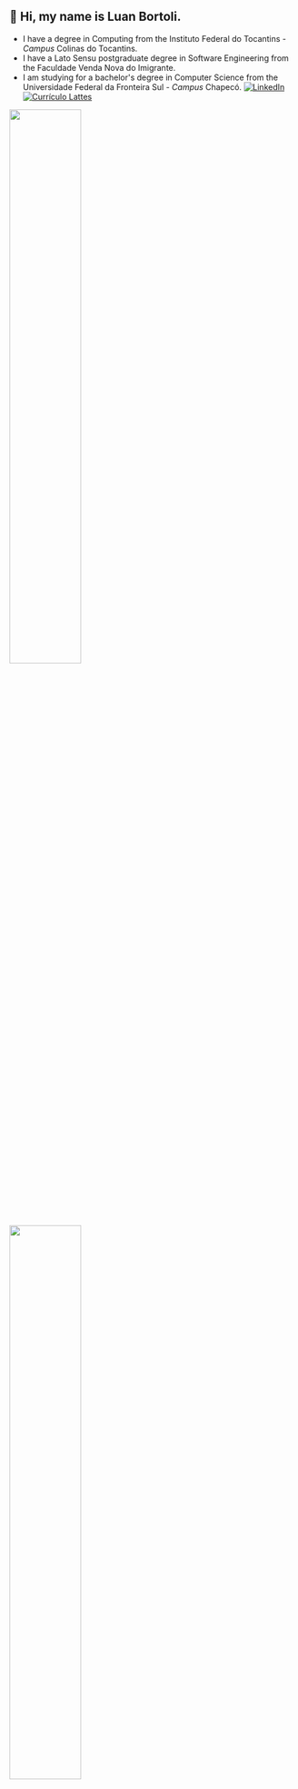 ## 👋 Hi, my name is Luan Bortoli.

- I have a degree in Computing from the Instituto Federal do Tocantins - *Campus* Colinas do Tocantins.
- I have a Lato Sensu postgraduate degree in Software Engineering from the Faculdade Venda Nova do Imigrante.
- I am studying for a bachelor's degree in Computer Science from the Universidade Federal da Fronteira Sul - *Campus* Chapecó.
[![LinkedIn](https://img.shields.io/badge/LinkedIn-0077B5?style=for-the-badge&logo=linkedin&logoColor=white)](https://www.linkedin.com/in/luan-bortoli/)
[![Currículo Lattes](https://img.shields.io/badge/Currículo_Lattes-0077B5?style=for-the-badge&logo=googlescholar&logoColor=white)](http://lattes.cnpq.br/2467685182347744)
<p>
  <img width="50%" src="https://github-readme-stats.vercel.app/api?username=luan-bortoli&bg_color=1F2329&text_color=fff&title_color=38B6FF&border_radius=10&border_color=00000000&show_icons=true&icon_color=004AAD" />
</p>
<p>
  <img width="50%" src="https://github-readme-stats.vercel.app/api/top-langs/?username=luan-bortoli&hide=PowerShell&layout=compact&bg_color=1F2329&text_color=fff&title_color=38B6FF&border_radius=10&border_color=00000000" />
</p>

<p align="center">
  Visitor count <br>
  <img src="https://profile-counter.glitch.me/luan-bortoli/count.svg" />
</p>
